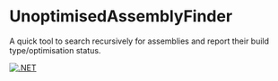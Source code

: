 # UnoptimisedAssemblyFinder

A quick tool to search recursively for assemblies and report their build type/optimisation status.

[![.NET](https://github.com/jogobom/UnoptimisedAssemblyFinder/actions/workflows/dotnet.yml/badge.svg)](https://github.com/jogobom/UnoptimisedAssemblyFinder/actions/workflows/dotnet.yml)
